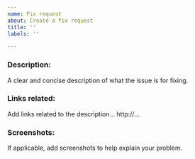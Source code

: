 ```yaml
---
name: Fix request
about: Create a fix request
title: ''
labels: ''

---
```


### Description:
A clear and concise description of what the issue is for fixing.

### Links related:
Add links related to the description...
http://...

### Screenshots:
If applicable, add screenshots to help explain your problem.
